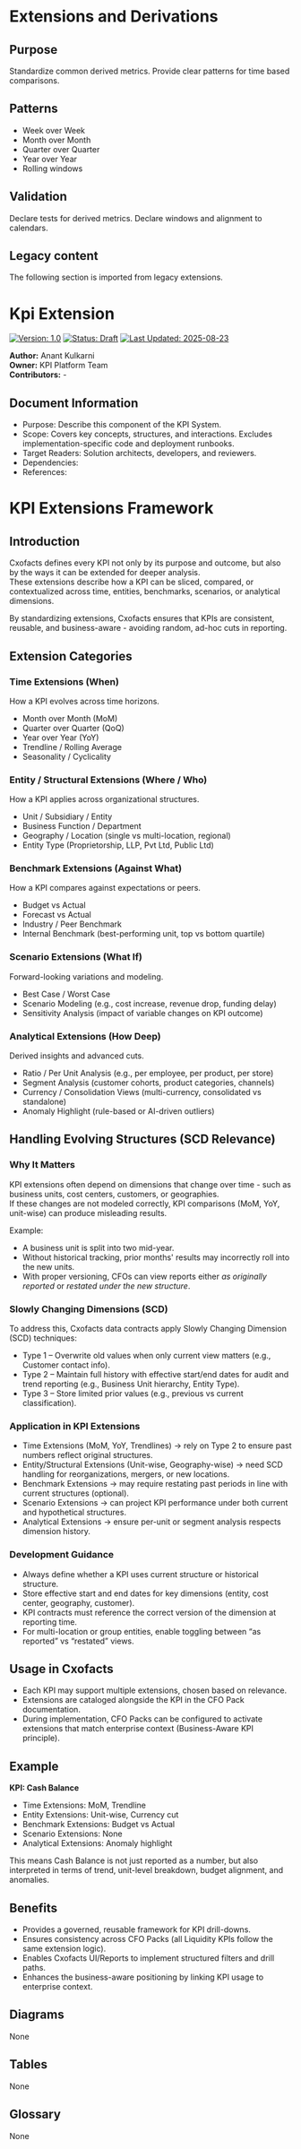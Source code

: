 # Extensions and Derivations

## Purpose
Standardize common derived metrics.
Provide clear patterns for time based comparisons.

## Patterns
- Week over Week
- Month over Month
- Quarter over Quarter
- Year over Year
- Rolling windows

## Validation
Declare tests for derived metrics.
Declare windows and alignment to calendars.

## Legacy content
The following section is imported from legacy extensions.

# Kpi Extension
[![Version: 1.0](https://img.shields.io/badge/Version-1.0-374151?style=flat-square&labelColor=111827&color=374151)](#)
[![Status: Draft](https://img.shields.io/badge/Status-Draft-f59e0b?style=flat-square&labelColor=111827&color=f59e0b)](#)
[![Last Updated: 2025-08-23](https://img.shields.io/badge/Last%20Updated-2025--08--23-neutral?style=flat-square&labelColor=111827&color=neutral)](#)

**Author:** Anant Kulkarni  
**Owner:** KPI Platform Team  
**Contributors:** -  

## Document Information
- Purpose: Describe this component of the KPI System.  
- Scope: Covers key concepts, structures, and interactions. Excludes implementation-specific code and deployment runbooks.  
- Target Readers: Solution architects, developers, and reviewers.  
- Dependencies: <List related docs>  
- References: <List references>  

# KPI Extensions Framework

## Introduction
Cxofacts defines every KPI not only by its purpose and outcome, but also by the ways it can be extended for deeper analysis.  
These extensions describe how a KPI can be sliced, compared, or contextualized across time, entities, benchmarks, scenarios, or analytical dimensions.  

By standardizing extensions, Cxofacts ensures that KPIs are consistent, reusable, and business-aware - avoiding random, ad-hoc cuts in reporting.

## Extension Categories

### Time Extensions (When)
How a KPI evolves across time horizons.  
- Month over Month (MoM)  
- Quarter over Quarter (QoQ)  
- Year over Year (YoY)  
- Trendline / Rolling Average  
- Seasonality / Cyclicality  

### Entity / Structural Extensions (Where / Who)
How a KPI applies across organizational structures.  
- Unit / Subsidiary / Entity  
- Business Function / Department  
- Geography / Location (single vs multi-location, regional)  
- Entity Type (Proprietorship, LLP, Pvt Ltd, Public Ltd)  

### Benchmark Extensions (Against What)
How a KPI compares against expectations or peers.  
- Budget vs Actual  
- Forecast vs Actual  
- Industry / Peer Benchmark  
- Internal Benchmark (best-performing unit, top vs bottom quartile)  

### Scenario Extensions (What If)
Forward-looking variations and modeling.  
- Best Case / Worst Case  
- Scenario Modeling (e.g., cost increase, revenue drop, funding delay)  
- Sensitivity Analysis (impact of variable changes on KPI outcome)  

### Analytical Extensions (How Deep)
Derived insights and advanced cuts.  
- Ratio / Per Unit Analysis (e.g., per employee, per product, per store)  
- Segment Analysis (customer cohorts, product categories, channels)  
- Currency / Consolidation Views (multi-currency, consolidated vs standalone)  
- Anomaly Highlight (rule-based or AI-driven outliers)  

## Handling Evolving Structures (SCD Relevance)

### Why It Matters
KPI extensions often depend on dimensions that change over time - such as business units, cost centers, customers, or geographies.  
If these changes are not modeled correctly, KPI comparisons (MoM, YoY, unit-wise) can produce misleading results.

Example:  
- A business unit is split into two mid-year.  
- Without historical tracking, prior months' results may incorrectly roll into the new units.  
- With proper versioning, CFOs can view reports either *as originally reported* or *restated under the new structure*.

### Slowly Changing Dimensions (SCD)
To address this, Cxofacts data contracts apply Slowly Changing Dimension (SCD) techniques:
- Type 1 – Overwrite old values when only current view matters (e.g., Customer contact info).  
- Type 2 – Maintain full history with effective start/end dates for audit and trend reporting (e.g., Business Unit hierarchy, Entity Type).  
- Type 3 – Store limited prior values (e.g., previous vs current classification).

### Application in KPI Extensions
- Time Extensions (MoM, YoY, Trendlines) → rely on Type 2 to ensure past numbers reflect original structures.  
- Entity/Structural Extensions (Unit-wise, Geography-wise) → need SCD handling for reorganizations, mergers, or new locations.  
- Benchmark Extensions → may require restating past periods in line with current structures (optional).  
- Scenario Extensions → can project KPI performance under both current and hypothetical structures.  
- Analytical Extensions → ensure per-unit or segment analysis respects dimension history.

### Development Guidance
- Always define whether a KPI uses current structure or historical structure.  
- Store effective start and end dates for key dimensions (entity, cost center, geography, customer).  
- KPI contracts must reference the correct version of the dimension at reporting time.  
- For multi-location or group entities, enable toggling between “as reported” vs “restated” views.

## Usage in Cxofacts
- Each KPI may support multiple extensions, chosen based on relevance.  
- Extensions are cataloged alongside the KPI in the CFO Pack documentation.  
- During implementation, CFO Packs can be configured to activate extensions that match enterprise context (Business-Aware KPI principle).  

## Example
**KPI: Cash Balance**  
- Time Extensions: MoM, Trendline  
- Entity Extensions: Unit-wise, Currency cut  
- Benchmark Extensions: Budget vs Actual  
- Scenario Extensions: None  
- Analytical Extensions: Anomaly highlight  

This means Cash Balance is not just reported as a number, but also interpreted in terms of trend, unit-level breakdown, budget alignment, and anomalies.

## Benefits
- Provides a governed, reusable framework for KPI drill-downs.  
- Ensures consistency across CFO Packs (all Liquidity KPIs follow the same extension logic).  
- Enables Cxofacts UI/Reports to implement structured filters and drill paths.  
- Enhances the business-aware positioning by linking KPI usage to enterprise context.

## Diagrams

None

## Tables

None



## Glossary

None
